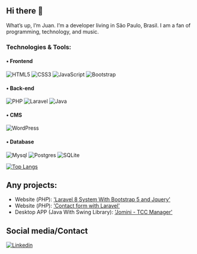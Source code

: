 ## Hi there 👋

What’s up, I’m Juan. I’m a developer living in São Paulo, Brasil. I am a fan of programming, technology, and music.

### Technologies & Tools:

#### • Frontend
![HTML5](https://img.shields.io/badge/HTML5-E34F26?style=for-the-badge&logo=html5&logoColor=white)
![CSS3](https://img.shields.io/badge/CSS-239120?&style=for-the-badge&logo=css3&logoColor=white)
![JavaScript](https://img.shields.io/badge/JavaScript-323330?style=for-the-badge&logo=javascript&logoColor=F7DF1E)
![Bootstrap](https://img.shields.io/badge/Bootstrap-563D7C?style=for-the-badge&logo=bootstrap&logoColor=white)

#### • Back-end
![PHP](https://img.shields.io/badge/PHP-777BB4?style=for-the-badge&logo=php&logoColor=white)
![Laravel](https://img.shields.io/badge/Laravel-FF2D20?style=for-the-badge&logo=laravel&logoColor=white)
![Java](https://img.shields.io/badge/Java-ED8B00?style=for-the-badge&logo=openjdk&logoColor=white)

#### • CMS
![WordPress](https://img.shields.io/badge/WordPress-%23117AC9.svg?style=for-the-badge&logo=WordPress&logoColor=white)

#### • Database
![Mysql](https://img.shields.io/badge/MySQL-00000F?style=for-the-badge&logo=mysql&logoColor=white)
![Postgres](https://img.shields.io/badge/postgres-%23316192.svg?style=for-the-badge&logo=postgresql&logoColor=white)
![SQLite](https://img.shields.io/badge/sqlite-%2307405e.svg?style=for-the-badge&logo=sqlite&logoColor=white)

[![Top Langs](https://github-readme-stats.vercel.app/api/top-langs/?username=eljuanreis&layout=compact&langs_count=7&theme=dark&hide=blade,html,handlebars,css)](https://github.com/anuraghazra/github-readme-stats)

## Any projects:
- Website (*PHP*): ['Laravel 8 System With Bootstrap 5 and Jquery'](https://github.com/eljuanreis/J-simple-intranet)
- Website (*PHP*): ['Contact form with Laravel'](https://github.com/eljuanreis/dev-contato)
- Desktop APP (Java With Swing Library): ['Jomini - TCC Manager'](https://github.com/eljuanreis/jomini-tcc-manager)

## Social media/Contact
[![Linkedin](https://img.shields.io/badge/LinkedIn-0077B5?style=for-the-badge&logo=linkedin&logoColor=white)](https://www.linkedin.com/in/juanreis/)

<!--
**eljuanreis/eljuanreis** is a ✨ _special_ ✨ repository because its `README.md` (this file) appears on your GitHub profile.

Here are some ideas to get you started:

- 🔭 I’m currently working on ...
- 🌱 I’m currently learning ...
- 👯 I’m looking to collaborate on ...
- 🤔 I’m looking for help with ...
- 💬 Ask me about ...
- 📫 How to reach me: ...
- 😄 Pronouns: ...
- ⚡ Fun fact: ...
-->
